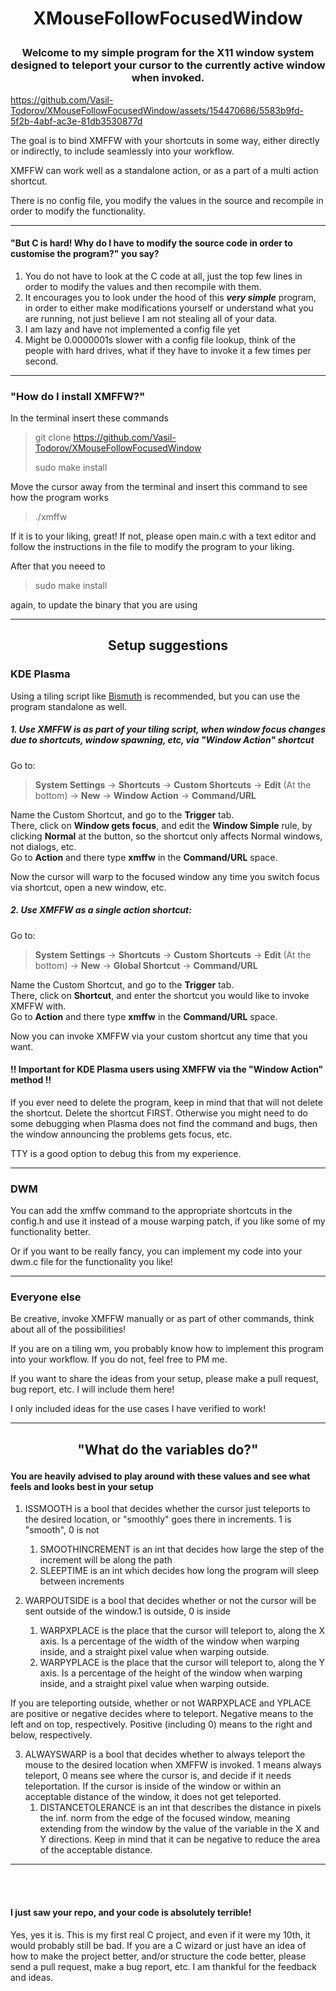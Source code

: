 # <p align="center">XMouseFollowFocusedWindow </p>

### <p align="center">Welcome to my simple program for the X11 window system designed to teleport your cursor to the currently active window when invoked.</p>

https://github.com/Vasil-Todorov/XMouseFollowFocusedWindow/assets/154470686/5583b9fd-5f2b-4abf-ac3e-81db3530877d

The goal is to bind XMFFW with your shortcuts in some way, either directly or indirectly, to include seamlessly into your workflow. 

XMFFW can work well as a standalone action, or as a part of a multi action shortcut.

There is no config file, you modify the values in the source and recompile in order to modify the functionality.

***

#### "But C is hard! Why do I have to modify the source code in order to customise the program?" you say?

1. You do not have to look at the C code at all, just the top few lines in order to modify the values and then recompile with them.
2. It encourages you to look under the hood of this ***very simple*** program, in order to either make modifications yourself or understand what you are running, not just believe I am not stealing all of your data.
3. I am lazy and have not implemented a config file yet
4. Might be 0.0000001s slower with a config file lookup, think of the people with hard drives, what if they have to invoke it a few times per second.

***

### "How do I install XMFFW?"

In the terminal insert these commands
> git clone https://github.com/Vasil-Todorov/XMouseFollowFocusedWindow
> 
> sudo make install

Move the cursor away from the terminal and insert this command to see how the program works

> ./xmffw

If it is to your liking, great! If not, please open main.c with a text editor and follow the instructions in the file to modify the program to your liking.

After that you neeed to

> sudo make install

again, to update the binary that you are using
***

## <p align=center> Setup suggestions </p>
### KDE Plasma

Using a tiling script like [Bismuth](https://github.com/Bismuth-Forge/bismuth) is recommended, but you can use the program standalone as well.

##### 1. Use XMFFW is as part of your tiling script, when window focus changes due to shortcuts, window spawning, etc, via "Window Action" shortcut

Go to: 
> **System Settings** -> **Shortcuts** -> **Custom Shortcuts** -> **Edit** (At the bottom) -> **New** -> **Window Action** -> **Command/URL**

Name the Custom Shortcut, and go to the **Trigger** tab. <br>
There, click on **Window gets focus**, and edit the **Window Simple** rule, by clicking **Normal** at the button, so the shortcut only affects Normal windows, not dialogs, etc.<br>
Go to **Action** and there type **xmffw** in the **Command/URL** space.

Now the cursor will warp to the focused window any time you switch focus via shortcut, open a new window, etc.

##### 2. Use XMFFW as a single action shortcut:

Go to:
> **System Settings** -> **Shortcuts** -> **Custom Shortcuts** -> **Edit** (At the bottom) -> **New** -> **Global Shortcut** -> **Command/URL**

Name the Custom Shortcut, and go to the **Trigger** tab. <br>
There, click on **Shortcut**, and enter the shortcut you would like to invoke XMFFW with.<br>
Go to **Action** and there type **xmffw** in the **Command/URL** space.

Now you can invoke XMFFW via your custom shortcut any time that you want.

#### !! Important for KDE Plasma users using XMFFW via the "Window Action" method !!

If you ever need to delete the program, keep in mind that that will not delete the shortcut. Delete the shortcut FIRST. Otherwise you might need to do some debugging when Plasma does not find the command and bugs, then the window announcing the problems gets focus, etc.

TTY is a good option to debug this from my experience.
***
### DWM

You can add the xmffw command to the appropriate shortcuts in the config.h and use it instead of a mouse warping patch, if you like some of my functionality better.

Or if you want to be really fancy, you can implement my code into your dwm.c file for the functionality you like!
***
### Everyone else

Be creative, invoke XMFFW manually or as part of other commands, think about all of the possibilities!

If you are on a tiling wm, you probably know how to implement this program into your workflow. If you do not, feel free  to PM me.

If you want to share the ideas from your setup, please make a pull request, bug report, etc. I will include them here!

I only included ideas for the use cases I have verified to work!

***

## <p align=center> "What do the variables do?" </p>

#### You are heavily advised to play around with these values and see what feels and looks best in your setup

1. ISSMOOTH is a bool that decides whether the cursor just teleports to the desired location, or "smoothly" goes there in increments. 1 is "smooth", 0 is not
    1. SMOOTHINCREMENT is an int that decides how large the step of the increment will be along the path
    2. SLEEPTIME is an int which decides how long the program will sleep between increments


2. WARPOUTSIDE is a bool that decides whether or not the cursor will be sent outside of the window.1 is outside, 0 is inside
    1. WARPXPLACE is the place that the cursor will teleport to, along the X axis. Is a percentage of the width of the window when warping inside, and a straight pixel value when warping outside.
    2. WARPYPLACE is the place that the cursor will teleport to, along the Y axis. Is a percentage of the height of the window when warping inside, and a straight pixel value when warping outside.

If you are teleporting outside, whether or not WARPXPLACE and YPLACE are positive or negative decides where to teleport. Negative means to the left and on top, respectively. Positive (including 0) means to the right and below, respectively.

3. ALWAYSWARP is a bool that decides whether to always teleport the mouse to the desired location when XMFFW is invoked. 1 means always teleport, 0 means see where the cursor is, and decide if it needs teleportation. If the cursor is inside of the window or within an acceptable distance of the window, it does not get teleported.
    1. DISTANCETOLERANCE is an int that describes the distance in pixels the inf. norm from the edge of the focused window, meaning extending from the window by the value of the variable in the X and Y directions. Keep in mind that it can be negative to reduce the area of the acceptable distance.

***
<br> </br> 
#### I just saw your repo, and your code is absolutely terrible!

Yes, yes it is. This is my first real C project, and even if it were my 10th, it would probably still be bad. If you are a C wizard or just have an idea of how to make the project better, and/or structure the code better, please send a pull request, make a bug report, etc. I am thankful for the feedback and ideas.
